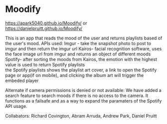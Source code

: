 # Moodify

https://apark5040.github.io/Moodify/
or
https://danielpruitt.github.io/Moodify/

This is an app that reads the mood of the user and returns playlists based of the user's mood. 
APIs used:
Imgur - take the snapshot photo to post to imgur and then return the imgur url
Kairos- facial recognition software, uses the face image url from imgur and returns an object of different moods
Spotify- after sorting the moods from Kairos, the emotion with the highest value is used to return Spotify playlists    
    the Spotify playlists shows the playlist art cover, a link to open the Spotify page or app(if on mobile), and clicking the album art will trigger the embeded player


Alternate if camera permissions is denied or not available:
We have added a search feature to search moods if there is no access to the camera. It functions as a failsafe and as a way to expand the paramaters of the Spotify API usage. 

Collabators: Richard Covington, Abram Arruda, Andrew Park, Daniel Pruitt 








